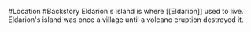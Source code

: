 #Location #Backstory 
Eldarion's island is where [[Eldarion]] used to live. Eldarion's island was once a village until a volcano eruption destroyed it.